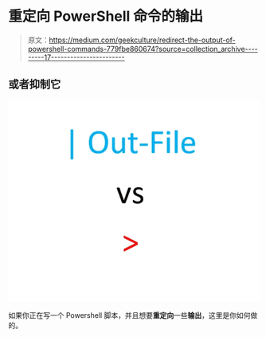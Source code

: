 # 重定向 PowerShell 命令的输出

> 原文：<https://medium.com/geekculture/redirect-the-output-of-powershell-commands-779fbe860674?source=collection_archive---------17----------------------->

## 或者抑制它

![](img/3d28f31e22dc81518a1f77efea41a6dc.png)

如果你正在写一个 Powershell 脚本，并且想要**重定向**一些**输出**，这里是你如何做的。